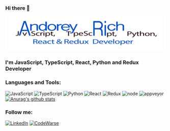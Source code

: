 ### Hi there 👋

![Header](https://github.com/andorey/andorey/blob/main/image/title.png?raw=true)

### I'm JavaScript, TypeScript, React, Python and Redux Developer

### Languages and Tools:
![JavaScript](http://img.shields.io/badge/-JavaScript-393939?style=for-the-badge&logo=JavaScript&logoColor=E9D54D)
![TypeScript](http://img.shields.io/badge/-TypeScript-393939?style=for-the-badge&logo=TypeScript&logoColor=FF7C15)
![Python](http://img.shields.io/badge/-Python-393939?style=for-the-badge&logo=Python&logoColor=00F515)
![React](http://img.shields.io/badge/-React-393939?style=for-the-badge&logo=React&logoColor=00DBFF)
![Redux](http://img.shields.io/badge/-Redux-393939?style=for-the-badge&logo=Redux&logoColor=DD7FFF)
![node](http://img.shields.io/badge/-Framework-393939?style=for-the-badge&logo=node&logoColor=D2FF79)
![appveyor](http://img.shields.io/badge/-Developer-393939?style=for-the-badge&logo=appveyor&logoColor=eeeeee)
[![Anurag's github stats](https://github-readme-stats.vercel.app/api?&hide=prs,issues,contribs&username=andorey&show_icons=true&theme=cobalt)](http://github.com/andorey/github-redme-stats)

### Follow me:
[![LinkedIn](https://img.shields.io/badge/-LinkedIn-eeeeee?style=for-the-badge&logo=linkedin&logoColor=2885A5)](https://www.linkedin.com/in/andorey-rich-1a56899b/)
[![CodeWarse](https://img.shields.io/badge/-CodeWarse-53332E?style=for-the-badge&logo=codewars&logoColor=FF1715)](https://www.codewars.com/users/andorey)
